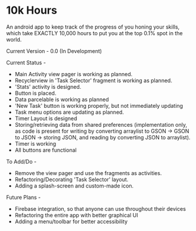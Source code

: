 # 10k Hours
An android app to keep track of the progress of you honing your skills, which take EXACTLY 10,000 hours to put you at the top 0.1% spot in the world.

Current Version - 0.0 (In Development)

Current Status - 
* Main Activity view pager is working as planned.
* Recyclerview in 'Task Selector' fragment is working as planned.
* 'Stats' activity is designed.
* Button is placed.
* Data parcelable is working as planned
* 'New Task' button is working properly, but not immediately updating
* Task menu options are updating as planned.
* Timer Layout is designed 
* Storing/retrieving data from shared preferences (implementation only, as code is present for writing by converting arraylist to GSON -> GSON to JSON -> storing JSON, and reading by converting JSON to arraylist).
* Timer is working
* All buttons are functional

                 
To Add/Do - 
* Remove the view pager and use the fragments as activities.
* Refactoring/Decorating 'Task Selector' layout.
* Adding a splash-screen and custom-made icon.

            
Future Plans - 
* Firebase integration, so that anyone can use throughout their devices
* Refactoring the entire app with better graphical UI
* Adding a menu/toolbar for better accessibility
            

